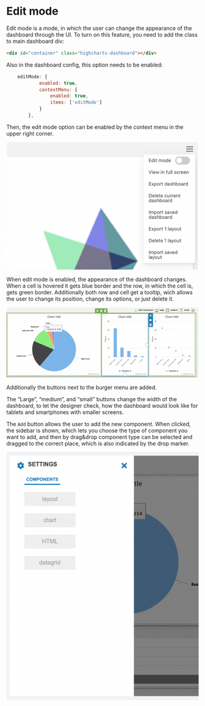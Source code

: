 Edit mode
===

Edit mode is a mode, in which the user can change the appearance of the dashboard through the UI. To turn on this feature, you need to add the class to main dashboard div:
```html
<div id="container" class="highcharts-dashboard"></div>
```


Also in the dashboard config, this option needs to be enabled:
```javascript
    editMode: {
            enabled: true,
            contextMenu: {
                enabled: true,
                items: ['editMode']
            }
        },
```

Then, the edit mode option can be enabled by the context menu in the upper right corner.

![edit-mode-context-menu.png](edit-mode-context-menu.png)

When edit mode is enabled, the appearance of the dashboard changes. When a cell is hovered it gets blue border and the row, in which the cell is, gets green border. Additionally both row and cell get a tooltip, wich allows the user to change its position, change its options, or just delete it.

![edit-mode-tooltip.png](edit-mode-tooltip.png)

Additionally the buttons next to the burger menu are added.

The “Large”, “medium”, and “small” buttons change the width of the dashboard, to let the designer check, how the dashboard would look like for tablets and smartphones with smaller screens.

The `Add` button allows the user to add the new component. When clicked, the sidebar is shown, which lets you choose the type of component you want to add, and then by drag&drop component type can be selected and dragged to the correct place, which is also indicated by the drop marker.

![edit-mode-sidebar.png](edit-mode-sidebar.png)